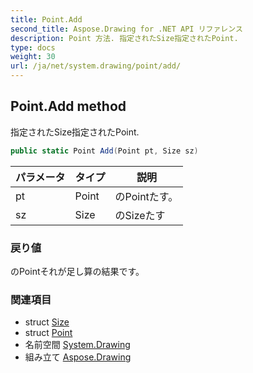 ```yaml
---
title: Point.Add
second_title: Aspose.Drawing for .NET API リファレンス
description: Point 方法. 指定されたSize指定されたPoint.
type: docs
weight: 30
url: /ja/net/system.drawing/point/add/
---
```

## Point.Add method

指定されたSize指定されたPoint.

```csharp
public static Point Add(Point pt, Size sz)
```

| パラメータ | タイプ | 説明 |
| --- | --- | --- |
| pt | Point | のPointたす。 |
| sz | Size | のSizeたす |

### 戻り値

のPointそれが足し算の結果です。

### 関連項目

* struct [Size](../../size/)
* struct [Point](../)
* 名前空間 [System.Drawing](../../point/)
* 組み立て [Aspose.Drawing](../../../)


